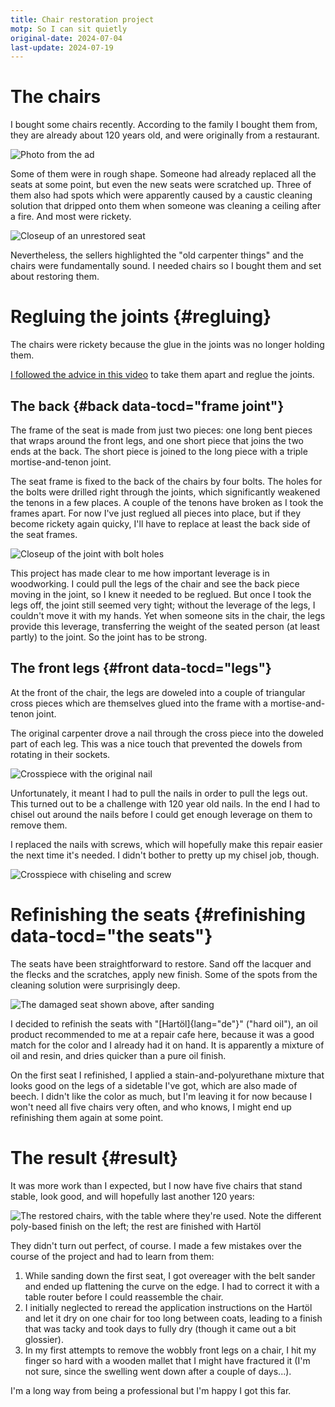 ```yaml
---
title: Chair restoration project
motp: So I can sit quietly
original-date: 2024-07-04
last-update: 2024-07-19
---
```


# The chairs

I bought some chairs recently. According to the family I bought them
from, they are already about 120 years old, and were originally from a
restaurant.

![Photo from the ad](./img/chairs/Chairs-Before.jpg)

Some of them were in rough shape. Someone had already replaced all the
seats at some point, but even the new seats were scratched up. Three
of them also had spots which were apparently caused by a caustic
cleaning solution that dripped onto them when someone was cleaning a
ceiling after a fire. And most were rickety.

![Closeup of an unrestored seat](./img/chairs/Seat-Before.jpg)

Nevertheless, the sellers highlighted the "old carpenter things" and
the chairs were fundamentally sound. I needed chairs so I bought them
and set about restoring them.

# Regluing the joints {#regluing}

The chairs were rickety because the glue in the joints was no longer
holding them. 

[I followed the advice in this video](https://youtu.be/XSVGLTpCMHo?si=x5zsuxnzyNGIOcAo "How to repair
loose chairs @ Youtube") to take them apart and reglue the joints.

## The back {#back data-tocd="frame joint"}

The frame of the seat is made from just two pieces: one long bent
pieces that wraps around the front legs, and one short piece that
joins the two ends at the back. The short piece is joined to the long
piece with a triple mortise-and-tenon joint.

The seat frame is fixed to the back of the chairs by four bolts. The
holes for the bolts were drilled right through the joints, which
significantly weakened the tenons in a few places. A couple of the
tenons have broken as I took the frames apart. For now I've just
reglued all pieces into place, but if they become rickety again
quicky, I'll have to replace at least the back side of the seat
frames.

![Closeup of the joint with bolt holes](./img/chairs/Back-Joint-Holes.jpg)

This project has made clear to me how important leverage is in
woodworking. I could pull the legs of the chair and see the back piece
moving in the joint, so I knew it needed to be reglued. But once I
took the legs off, the joint still seemed very tight; without the
leverage of the legs, I couldn't move it with my hands. Yet when
someone sits in the chair, the legs provide this leverage,
transferring the weight of the seated person (at least partly) to the
joint. So the joint has to be strong.

## The front legs {#front data-tocd="legs"}

At the front of the chair, the legs are doweled into a couple of
triangular cross pieces which are themselves glued into the frame with
a mortise-and-tenon joint.

The original carpenter drove a nail through the cross piece into the
doweled part of each leg. This was a nice touch that prevented the
dowels from rotating in their sockets.

![Crosspiece with the original nail](./img/chairs/Crosspiece-Before.jpg)

Unfortunately, it meant I had to pull the nails in order to pull the
legs out. This turned out to be a challenge with 120 year old nails.
In the end I had to chisel out around the nails before I could get
enough leverage on them to remove them.

I replaced the nails with screws, which will hopefully make this
repair easier the next time it's needed. I didn't bother to pretty up
my chisel job, though.

![Crosspiece with chiseling and screw](./img/chairs/Crosspiece-After.jpg)

# Refinishing the seats {#refinishing data-tocd="the seats"}

The seats have been straightforward to restore. Sand off the lacquer
and the flecks and the scratches, apply new finish. Some of the spots
from the cleaning solution were surprisingly deep.

![The damaged seat shown above, after sanding](./img/chairs/Seat-Sanded.jpg)

I decided to refinish the seats with "[Hartöl]{lang="de"}" ("hard
oil"), an oil product recommended to me at a repair cafe here, because
it was a good match for the color and I already had it on hand. It is
apparently a mixture of oil and resin, and dries quicker than a pure
oil finish.

On the first seat I refinished, I applied a stain-and-polyurethane
mixture that looks good on the legs of a sidetable I've got, which are
also made of beech. I didn't like the color as much, but I'm leaving
it for now because I won't need all five chairs very often, and who
knows, I might end up refinishing them again at some point.

# The result {#result}

It was more work than I expected, but I now have five chairs that
stand stable, look good, and will hopefully last another 120 years:

![The restored chairs, with the table where they're used. Note the
different poly-based finish on the left; the rest are finished with Hartöl](./img/chairs/All-Finished.jpg)

They didn't turn out perfect, of course. I made a few mistakes over
the course of the project and had to learn from them:

1. While sanding down the first seat, I got overeager with the belt
   sander and ended up flattening the curve on the edge. I had to
   correct it with a table router before I could reassemble the chair.
2. I initially neglected to reread the application instructions on the
   Hartöl and let it dry on one chair for too long between coats,
   leading to a finish that was tacky and took days to fully dry
   (though it came out a bit glossier).
3. In my first attempts to remove the wobbly front legs on a chair, I
   hit my finger so hard with a wooden mallet that I might have
   fractured it (I'm not sure, since the swelling went down after a
   couple of days...).

I'm a long way from being a professional but I'm happy I got this far.
